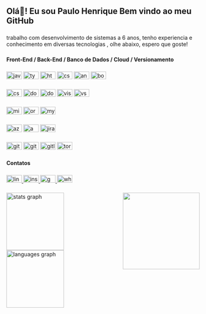 <h2 align="left">Olá👋! Eu sou Paulo Henrique Bem vindo ao meu GitHub</h2>

###

<p align="left">trabalho com desenvolvimento de sistemas a 6 anos, tenho experiencia e conhecimento em diversas tecnologias , olhe abaixo, espero que goste!</p>

###

<h4 align="left">Front-End / Back-End / Banco de Dados / Cloud / Versionamento</h4>

###

<div align="left">
  <img src="https://cdn.jsdelivr.net/gh/devicons/devicon/icons/javascript/javascript-original.svg" height="20" width="40" alt="javascript logo"  />
  <img src="https://cdn.jsdelivr.net/gh/devicons/devicon/icons/typescript/typescript-plain.svg" height="20" width="40" alt="typescript logo"  />
  <img src="https://cdn.jsdelivr.net/gh/devicons/devicon/icons/html5/html5-original.svg" height="20" width="40" alt="html5 logo"  />
  <img src="https://cdn.jsdelivr.net/gh/devicons/devicon/icons/css3/css3-original.svg" height="20" width="40" alt="css3 logo"  />
  <img src="https://cdn.jsdelivr.net/gh/devicons/devicon/icons/angularjs/angularjs-original.svg" height="20" width="40" alt="angularjs logo"  />
  <img src="https://cdn.jsdelivr.net/gh/devicons/devicon/icons/bootstrap/bootstrap-original.svg" height="20" width="40" alt="bootstrap logo"  />
</div>

###

<div align="left">
  <img src="https://cdn.jsdelivr.net/gh/devicons/devicon/icons/csharp/csharp-original.svg" height="20" width="40" alt="csharp logo"  />
  <img src="https://cdn.jsdelivr.net/gh/devicons/devicon/icons/dot-net/dot-net-original.svg" height="20" width="40" alt="dot-net logo"  />
  <img src="https://cdn.jsdelivr.net/gh/devicons/devicon/icons/dotnetcore/dotnetcore-original.svg" height="20" width="40" alt="dotnetcore logo"  />
  <img src="https://cdn.jsdelivr.net/gh/devicons/devicon/icons/visualstudio/visualstudio-plain.svg" height="20" width="40" alt="visualstudio logo"  />
  <img src="https://cdn.jsdelivr.net/gh/devicons/devicon/icons/vscode/vscode-original.svg" height="20" width="40" alt="vscode logo"  />
</div>

###

<div align="left">
  <img src="https://cdn.jsdelivr.net/gh/devicons/devicon/icons/microsoftsqlserver/microsoftsqlserver-plain.svg" height="20" width="40" alt="microsoftsqlserver logo"  />
  <img src="https://cdn.jsdelivr.net/gh/devicons/devicon/icons/oracle/oracle-original.svg" height="20" width="40" alt="oracle logo"  />
  <img src="https://cdn.jsdelivr.net/gh/devicons/devicon/icons/mysql/mysql-original.svg" height="20" width="40" alt="mysql logo"  />
</div>

###

<div align="left">
  <img src="https://cdn.jsdelivr.net/gh/devicons/devicon/icons/azure/azure-original.svg" height="20" width="40" alt="azure logo"  />
  <img src="https://cdn.jsdelivr.net/gh/devicons/devicon/icons/amazonwebservices/amazonwebservices-original.svg" height="20" width="40" alt="amazonwebservices logo"  />
  <img src="https://cdn.jsdelivr.net/gh/devicons/devicon/icons/jira/jira-original.svg" height="20" width="40" alt="jira logo"  />
</div>

###

<div align="left">
  <img src="https://cdn.jsdelivr.net/gh/devicons/devicon/icons/git/git-original.svg" height="20" width="40" alt="git logo"  />
  <img src="https://cdn.jsdelivr.net/gh/devicons/devicon/icons/github/github-original.svg" height="20" width="40" alt="github logo"  />
  <img src="https://cdn.jsdelivr.net/gh/devicons/devicon/icons/gitlab/gitlab-original.svg" height="20" width="40" alt="gitlab logo"  />
  <img src="https://cdn.jsdelivr.net/gh/devicons/devicon/icons/tortoisegit/tortoisegit-original.svg" height="20" width="40" alt="tortoisegit logo"  />
</div>

###

<h4 align="left">Contatos</h4>

###

<div align="left">
  <a href="https://www.linkedin.com/in/plohen/" target="_blank">
    <img src="https://raw.githubusercontent.com/maurodesouza/profile-readme-generator/master/src/assets/icons/social/linkedin/default.svg" width="40" height="20" alt="linkedin logo"  />
  </a>
  <a href="https://www.instagram.com/plohen/" target="_blank">
    <img src="https://raw.githubusercontent.com/maurodesouza/profile-readme-generator/master/src/assets/icons/social/instagram/default.svg" width="40" height="20" alt="instagram logo"  />
  </a>
  <a href="paulo.silva2203@gmail.com" target="_blank">
    <img src="https://raw.githubusercontent.com/maurodesouza/profile-readme-generator/master/src/assets/icons/social/gmail/default.svg" width="40" height="20" alt="gmail logo"  />
  </a>
  <a href="https://wa.me/5511993998189?text=Ol%C3%A1+Paulo" target="_blank">
    <img src="https://raw.githubusercontent.com/maurodesouza/profile-readme-generator/master/src/assets/icons/social/whatsapp/default.svg" width="40" height="20" alt="whatsapp logo"  />
  </a>
</div>

###

<img align="right" height="200" src="https://media4.giphy.com/media/qgQUggAC3Pfv687qPC/giphy.gif?cid=ecf05e4772w6lxcvo5nx2454bldb03rqlg7cvmabe9noqtsp&rid=giphy.gif&ct=g"  />

###

<div align="left">
  <img src="https://github-readme-stats.vercel.app/api?hide_title=false&hide_rank=false&show_icons=true&include_all_commits=true&count_private=true&disable_animations=false&theme=dark&locale=pt-br&hide_border=false&custom_title=GitHub plo1991&username=plo1991" height="150" alt="stats graph"  />
  <img src="https://github-readme-stats.vercel.app/api/top-langs?locale=pt-br&hide_title=false&layout=compact&card_width=320&langs_count=5&theme=dark&hide_border=false&username=plo1991" height="150" alt="languages graph"  />
</div>

###


